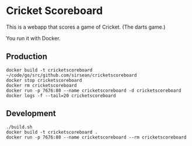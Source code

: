 # Cricket Scoreboard

This is a webapp that scores a game of Cricket. (The darts game.)

You run it with Docker.

## Production

```
docker build -t cricketscoreboard ~/code/go/src/github.com/sirsean/cricketscoreboard
docker stop cricketscoreboard
docker rm cricketscoreboard
docker run -p 7676:80 --name cricketscoreboard -d cricketscoreboard
docker logs -f --tail=20 cricketscoreboard
```

## Development

```
./build.sh
docker build -t cricketscoreboard .
docker run -p 7676:80 --name cricketscoreboard --rm cricketscoreboard
```
